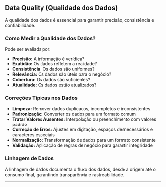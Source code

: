 

## Data Quality (Qualidade dos Dados)  
A qualidade dos dados é essencial para garantir precisão, consistência e confiabilidade.  

### Como Medir a Qualidade dos Dados?  
Pode ser avaliada por:  
- **Precisão:** A informação é verídica?  
- **Exatidão:** Os dados refletem a realidade?  
- **Consistência:** Os dados são uniformes?  
- **Relevância:** Os dados são úteis para o negócio?  
- **Cobertura:** Os dados são suficientes?  
- **Atualidade:** Os dados estão atualizados?  

### Correções Típicas nos Dados  
- **Limpeza:** Remover dados duplicados, incompletos e inconsistentes  
- **Padronização:** Converter os dados para um formato comum  
- **Tratar Valores Ausentes:** Interpolação ou preenchimento com valores padrão  
- **Correção de Erros:** Ajustes em digitação, espaços desnecessários e caracteres especiais  
- **Normalização:** Transformação de dados para um formato consistente  
- **Validação:** Aplicação de regras de negócio para garantir integridade  

### Linhagem de Dados  
A linhagem de dados documenta o fluxo dos dados, desde a origem até o consumo final, garantindo transparência e rastreabilidade.  

---
